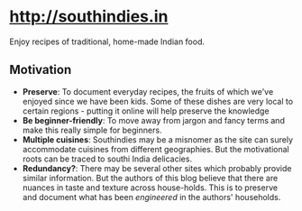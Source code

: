 # http://southindies.in
Enjoy recipes of traditional, home-made Indian food. 

## Motivation
* **Preserve**: To document everyday recipes, the fruits of which we've enjoyed since we have been kids. Some of these dishes are very local to certain regions - putting it online will help preserve the knowledge
* **Be beginner-friendly**: To move away from jargon and fancy terms and make this really simple for beginners.
* **Multiple cuisines**: Southindies may be a misnomer as the site can surely accommodate cuisines from different geographies. But the motivational roots can be traced to southi India delicacies.
* **Redundancy?**: There may be several other sites which probably provide similar information. But the authors of this blog believe that there are nuances in taste and texture across house-holds. This is to preserve and document what has been _engineered_ in the authors' households.


